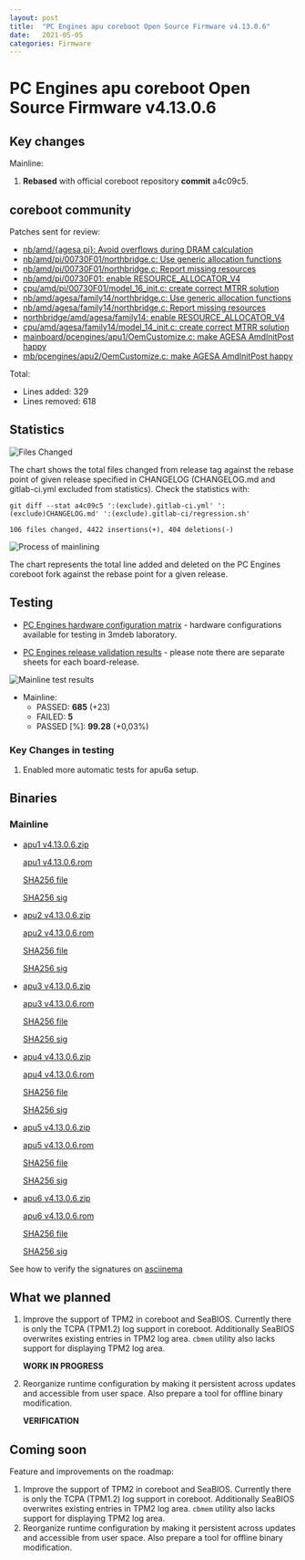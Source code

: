 ```yaml
---
layout: post
title:  "PC Engines apu coreboot Open Source Firmware v4.13.0.6"
date:   2021-05-05
categories: Firmware
---
```


# PC Engines apu coreboot Open Source Firmware v4.13.0.6

## Key changes

Mainline:

1. **Rebased** with official coreboot repository **commit** a4c09c5.

## coreboot community

Patches sent for review:

* [nb/amd/{agesa,pi}: Avoid overflows during DRAM calculation](https://review.coreboot.org/c/coreboot/+/52922)
* [nb/amd/pi/00730F01/northbridge.c: Use generic allocation functions](https://review.coreboot.org/c/coreboot/+/52926)
* [nb/amd/pi/00730F01/northbridge.c: Report missing resources](https://review.coreboot.org/c/coreboot/+/52927)
* [nb/amd/pi/00730F01: enable RESOURCE_ALLOCATOR_V4](https://review.coreboot.org/c/coreboot/+/52761)
* [cpu/amd/pi/00730F01/model_16_init.c: create correct MTRR solution](https://review.coreboot.org/c/coreboot/+/52762)
* [nb/amd/agesa/family14/northbridge.c: Use generic allocation functions](https://review.coreboot.org/c/coreboot/+/52934)
* [nb/amd/agesa/family14/northbridge.c:  Report missing resources](https://review.coreboot.org/c/coreboot/+/52935)
* [northbridge/amd/agesa/family14: enable RESOURCE_ALLOCATOR_V4](https://review.coreboot.org/c/coreboot/+/52780)
* [cpu/amd/agesa/family14/model_14_init.c: create correct MTRR solution](https://review.coreboot.org/c/coreboot/+/52781)
* [mainboard/pcengines/apu1/OemCustomize.c: make AGESA AmdInitPost happy](https://review.coreboot.org/c/coreboot/+/52779)
* [mb/pcengines/apu2/OemCustomize.c: make AGESA AmdInitPost happy](https://review.coreboot.org/c/coreboot/+/52759)

Total:

* Lines added: 329
* Lines removed: 618

## Statistics

![Files Changed](https://cloud.3mdeb.com/index.php/s/4mrBz3eRSyDyrms/preview)

The chart shows the total files changed from release tag against the rebase
point of given release specified in CHANGELOG (CHANGELOG.md and gitlab-ci.yml
excluded from statistics). Check the statistics with:

```
git diff --stat a4c09c5 ':(exclude).gitlab-ci.yml' ':(exclude)CHANGELOG.md' ':(exclude).gitlab-ci/regression.sh'
```

`106 files changed, 4422 insertions(+), 404 deletions(-)`

![Process of mainlining](https://cloud.3mdeb.com/index.php/s/3eRBCMfW2jjdWxs/preview)

The chart represents the total line added and deleted on the PC Engines
coreboot fork against the rebase point for a given release.

## Testing

* [PC Engines hardware configuration matrix](https://cloud.3mdeb.com/index.php/s/oWDDFxNDZBtJDQP/preview) - hardware configurations available for testing in 3mdeb laboratory.

* [PC Engines release validation results](https://3mdeb.us16.list-manage.com/track/click?u=fce95b885fc13fbf1db611816&id=96d9b426c0&e=16ffa34a09) - please note there are separate sheets for each board-release.

![Mainline test results](https://cloud.3mdeb.com/index.php/s/qBaSnEptzSWTeHE/preview)

* Mainline:
  * PASSED: **685** (+23)
  * FAILED: **5**
  * PASSED [%]: **99.28** (+0,03%)

### Key Changes in testing

1. Enabled more automatic tests for apu6a setup.

## Binaries

### Mainline

* [apu1 v4.13.0.6.zip](https://3mdeb.com/open-source-firmware/pcengines/apu1/apu1_v4.13.0.6.zip)

  [apu1 v4.13.0.6.rom](https://3mdeb.com/open-source-firmware/pcengines/apu1/apu1_v4.13.0.6.rom)

  [SHA256 file](https://3mdeb.com/open-source-firmware/pcengines/apu1/apu1_v4.13.0.6.SHA256)

  [SHA256 sig](https://3mdeb.com/open-source-firmware/pcengines/apu1/apu1_v4.13.0.6.SHA256.sig)

* [apu2 v4.13.0.6.zip](https://3mdeb.com/open-source-firmware/pcengines/apu2/apu2_v4.13.0.6.zip)

  [apu2 v4.13.0.6.rom](https://3mdeb.com/open-source-firmware/pcengines/apu2/apu2_v4.13.0.6.rom)

  [SHA256 file](https://3mdeb.com/open-source-firmware/pcengines/apu2/apu2_v4.13.0.6.SHA256)

  [SHA256 sig](https://3mdeb.com/open-source-firmware/pcengines/apu2/apu2_v4.13.0.6.SHA256.sig)

* [apu3 v4.13.0.6.zip](https://3mdeb.com/open-source-firmware/pcengines/apu3/apu3_v4.13.0.6.zip)

  [apu3 v4.13.0.6.rom](https://3mdeb.com/open-source-firmware/pcengines/apu3/apu3_v4.13.0.6.rom)

  [SHA256 file](https://3mdeb.com/open-source-firmware/pcengines/apu3/apu3_v4.13.0.6.SHA256)

  [SHA256 sig](https://3mdeb.com/open-source-firmware/pcengines/apu3/apu3_v4.13.0.6.SHA256.sig)

* [apu4 v4.13.0.6.zip](https://3mdeb.com/open-source-firmware/pcengines/apu4/apu4_v4.13.0.6.zip)

  [apu4 v4.13.0.6.rom](https://3mdeb.com/open-source-firmware/pcengines/apu4/apu4_v4.13.0.6.rom)

  [SHA256 file](https://3mdeb.com/open-source-firmware/pcengines/apu4/apu4_v4.13.0.6.SHA256)

  [SHA256 sig](https://3mdeb.com/open-source-firmware/pcengines/apu4/apu4_v4.13.0.6.SHA256.sig)

* [apu5 v4.13.0.6.zip](https://3mdeb.com/open-source-firmware/pcengines/apu5/apu5_v4.13.0.6.zip)

  [apu5 v4.13.0.6.rom](https://3mdeb.com/open-source-firmware/pcengines/apu5/apu5_v4.13.0.6.rom)

  [SHA256 file](https://3mdeb.com/open-source-firmware/pcengines/apu5/apu5_v4.13.0.6.SHA256)

  [SHA256 sig](https://3mdeb.com/open-source-firmware/pcengines/apu5/apu5_v4.13.0.6.SHA256.sig)

* [apu6 v4.13.0.6.zip](https://3mdeb.com/open-source-firmware/pcengines/apu6/apu6_v4.13.0.6.zip)

  [apu6 v4.13.0.6.rom](https://3mdeb.com/open-source-firmware/pcengines/apu6/apu6_v4.13.0.6.rom)

  [SHA256 file](https://3mdeb.com/open-source-firmware/pcengines/apu6/apu6_v4.13.0.6.SHA256)

  [SHA256 sig](https://3mdeb.com/open-source-firmware/pcengines/apu6/apu6_v4.13.0.6.SHA256.sig)

See how to verify the signatures on [asciinema](https://asciinema.org/a/376207)

## What we planned

1. Improve the support of TPM2 in coreboot and SeaBIOS. Currently there is only
   the TCPA (TPM1.2) log support in coreboot. Additionally SeaBIOS overwrites
   existing entries in TPM2 log area. `cbmem` utility also lacks support for
   displaying TPM2 log area.

   **WORK IN PROGRESS**

2. Reorganize runtime configuration by making it persistent across updates and
   accessible from user space. Also prepare a tool for offline binary
   modification.

   **VERIFICATION**

## Coming soon

Feature and improvements on the roadmap:

1. Improve the support of TPM2 in coreboot and SeaBIOS. Currently there is only
   the TCPA (TPM1.2) log support in coreboot. Additionally SeaBIOS overwrites
   existing entries in TPM2 log area. `cbmem` utility also lacks support for
   displaying TPM2 log area.
2. Reorganize runtime configuration by making it persistent across updates and
   accessible from user space. Also prepare a tool for offline binary
   modification.

